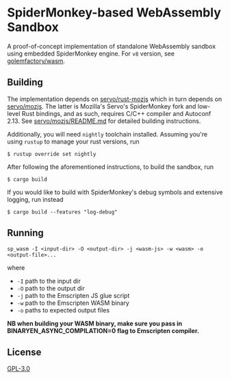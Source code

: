 # SpiderMonkey-based WebAssembly Sandbox
A proof-of-concept implementation of standalone WebAssembly sandbox using embedded SpiderMonkey engine. For `v8` version, see [golemfactory/wasm](https://github.com/golemfactory/wasm).

## Building
The implementation depends on [servo/rust-mozjs](https://github.com/servo/rust-mozjs) which in turn depends on [servo/mozjs](https://github.com/servo/mozjs). The latter is Mozilla's Servo's SpiderMonkey fork and low-level Rust bindings, and as such, requires C/C++ compiler and Autoconf 2.13. See [servo/mozjs/README.md](https://github.com/servo/mozjs) for detailed building instructions.

Additionally, you will need `nightly` toolchain installed. Assuming you're using `rustup` to manage your rust versions, run

```
$ rustup override set nightly
```

After following the aforementioned instructions, to build the sandbox, run

```
$ cargo build
```

If you would like to build with SpiderMonkey's debug symbols and extensive logging, run instead

```
$ cargo build --features "log-debug"
```

## Running

```
sp_wasm -I <input-dir> -O <output-dir> -j <wasm-js> -w <wasm> -o <output-file>...
```

where
* `-I` path to the input dir
* `-O` path to the output dir
* `-j` path to the Emscripten JS glue script
* `-w` path to the Emscripten WASM binary
* `-o` paths to expected output files

**NB when building your WASM binary, make sure you pass in BINARYEN_ASYNC_COMPILATION=0 flag to Emscripten compiler.**

## License
[GPL-3.0](LICENSE)